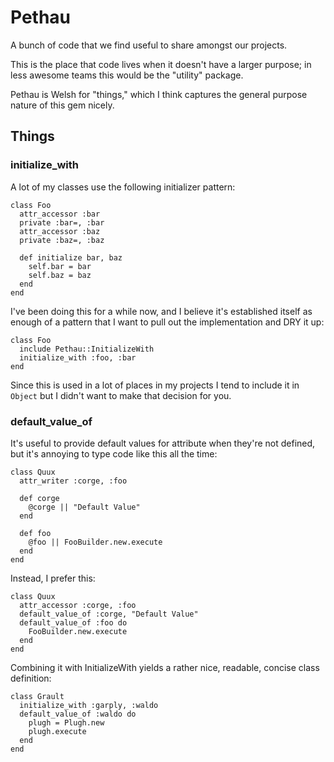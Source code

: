 # Pethau

A bunch of code that we find useful to share amongst our projects.

This is the place that code lives when it doesn't have a larger purpose;
in less awesome teams this would be the "utility" package.

Pethau is Welsh for "things," which I think captures the general purpose
nature of this gem nicely.


## Things

### initialize\_with

A lot of my classes use the following initializer pattern:

    class Foo
      attr_accessor :bar
      private :bar=, :bar
      attr_accessor :baz
      private :baz=, :baz

      def initialize bar, baz
        self.bar = bar
        self.baz = baz
      end
    end

I've been doing this for a while now, and I believe it's established
itself as enough of a pattern that I want to pull out the implementation
and DRY it up:

    class Foo
      include Pethau::InitializeWith
      initialize_with :foo, :bar
    end

Since this is used in a lot of places in my projects I tend to include
it in `Object` but I didn't want to make that decision for you.

### default\_value\_of

It's useful to provide default values for attribute when they're not defined, but it's annoying to type code like this all the time:

    class Quux
      attr_writer :corge, :foo

      def corge
        @corge || "Default Value"
      end

      def foo
        @foo || FooBuilder.new.execute
      end
    end

Instead, I prefer this:

    class Quux
      attr_accessor :corge, :foo
      default_value_of :corge, "Default Value"
      default_value_of :foo do
        FooBuilder.new.execute
      end
    end

Combining it with InitializeWith yields a rather nice, readable, concise
class definition:

    class Grault
      initialize_with :garply, :waldo
      default_value_of :waldo do
        plugh = Plugh.new
        plugh.execute
      end
    end